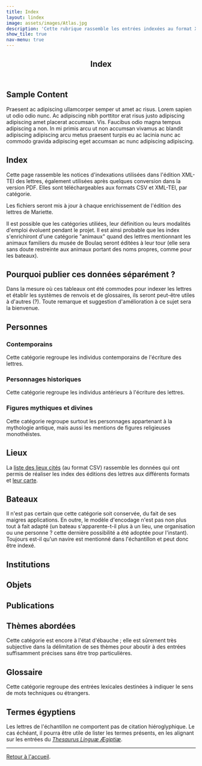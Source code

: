 ```yaml
---
title: Index
layout: lindex
image: assets/images/Atlas.jpg
description: 'Cette rubrique rassemble les entrées indexées au format XML.'
show_tile: true
nav-menu: true
---
```

<!-- Main -->
<div id="main" class="alt">

<!-- One -->
<section id="one">
	<div class="inner">
		<header class="major">
			<h1>Index</h1>
		</header>

<!-- Content -->
<h2 id="content">Sample Content</h2>
<p>Praesent ac adipiscing ullamcorper semper ut amet ac risus. Lorem sapien ut odio odio nunc. Ac adipiscing nibh porttitor erat risus justo adipiscing adipiscing amet placerat accumsan. Vis. Faucibus odio magna tempus adipiscing a non. In mi primis arcu ut non accumsan vivamus ac blandit adipiscing adipiscing arcu metus praesent turpis eu ac lacinia nunc ac commodo gravida adipiscing eget accumsan ac nunc adipiscing adipiscing.</p>

<h2>Index</h2>

<p>Cette page rassemble les notices d'indexations utilisées dans l'édition XML-TEI des lettres, également utilisées après quelques conversion dans la version PDF. Elles sont téléchargeables aux formats CSV et XML-TEI, par catégorie.</p>
<p>Les fichiers seront mis à jour à chaque enrichissement de l'édition des lettres de Mariette.</p>
<p>Il est possible que les catégories utiliées, leur définition ou leurs modalités d'emploi évoluent pendant le projet. Il est ainsi probable que les index s'enrichiront d'une catégorie "animaux" quand des lettres mentionnant les animaux familiers du musée de Boulaq seront éditées à leur tour (elle sera sans doute restreinte aux animaux portant des noms propres, comme pour les bateaux).</p>

<h2>Pourquoi publier ces données séparément ?</h2>

<p>Dans la mesure où ces tableaux ont été commodes pour indexer les lettres et établir les systèmes de renvois et de glossaires, ils seront peut-être utiles à d'autres (?). Toute remarque et suggestion d'amélioration à ce sujet sera la bienvenue.</p>

<h2>Personnes</h2>

<p></p>

<h3>Contemporains</h3>

<p>Cette catégorie regroupe les individus contemporains de l'écriture des lettres.</p>

<h3>Personnages historiques</h3>

<p>Cette catégorie regroupe les individus antérieurs à l'écriture des lettres.</p>

<h3>Figures mythiques et divines</h3>

<p>Cette catégorie regroupe surtout les personnages appartenant à la mythologie antique, mais aussi les mentions de figures religieuses monothéistes.</p>

<h2>Lieux</h2>

<p>La <a href="https://github.com/ThLebee/CoEg_test/raw/master/data/CoEg_index_place.csv">liste des lieux cités</a> (au format CSV) rassemble les données qui ont permis de réaliser les index des éditions des lettres aux différents formats et <a href="http://u.osmfr.org/m/461360/">leur carte</a>.</p>

<h2>Bateaux</h2>

<p>Il n'est pas certain que cette catégorie soit conservée, du fait de ses maigres applications. En outre, le modèle d'encodage n'est pas non plus tout à fait adapté (un bateau s'apparente-t-il plus à un lieu, une organisation ou une personne ? cette dernière possibilité a été adoptée pour l'instant). Toujours est-il qu'un navire est mentionné dans l'échantillon et peut donc être indexé.</p>

<h2>Institutions</h2>

<p></p>

<h2>Objets</h2>

<p></p>

<h2>Publications</h2>

<p></p>

<h2>Thèmes abordées</h2>

<p>Cette catégorie est encore à l'état d'ébauche ; elle est sûrement très subjective dans la délimitation de ses thèmes pour aboutir à des entrées suffisamment précises sans être trop particulières.</p>

<h2>Glossaire</h2>

<p>Cette catégorie regroupe des entrées lexicales destinées à indiquer le sens de mots techniques ou étrangers.</p>

<h2>Termes égyptiens</h2>

<p>Les lettres de l'échantillon ne comportent pas de citation hiéroglyphique. Le cas échéant, il pourra être utile de lister les termes présents, en les alignant sur les entrées du <i><a href="http://aaew.bbaw.de/tla/">Thesaurus Linguæ Ægiptiæ</a></i>.</p>
<hr>
<a href="https://thlebee.github.io/CoEg_test">Retour à l'accueil</a>.


</div>
</section>
